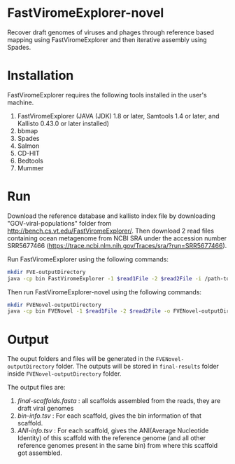 # FastViromeExplorer-novel
Recover draft genomes of viruses and phages through reference based mapping using FastViromeExplorer and then iterative assembly using Spades.

# Installation
FastViromeExplorer requires the following tools installed in the user's machine.
1. FastViromeExplorer (JAVA (JDK) 1.8 or later, Samtools 1.4 or later, and Kallisto 0.43.0 or later installed)
2. bbmap
3. Spades
4. Salmon
5. CD-HIT
6. Bedtools
7. Mummer

# Run
Download the reference database and kallisto index file by downloading "GOV-viral-populations" folder from http://bench.cs.vt.edu/FastViromeExplorer/. Then download 2 read files containing ocean metagenome from NCBI SRA under the accession number SRR5677466 (https://trace.ncbi.nlm.nih.gov/Traces/sra/?run=SRR5677466).

Run FastViromeExplorer using the following commands:
```bash
mkdir FVE-outputDirectory
java -cp bin FastViromeExplorer -1 $read1File -2 $read2File -i /path-to-referencedb-folder/GOV-viral-populations/GOV_viral_populations.idx -l /path-to-referencedb-folder/GOV-viral-populations/gov_viral_populations-length.txt -o FVE-outputDirectory
```

Then run FastViromeExplorer-novel using the following commands:
```bash
mkdir FVENovel-outputDirectory
java -cp bin FVENovel -1 $read1File -2 $read2File -o FVENovel-outputDirectory -fveres /path-to-FVE-res/FVE-outputDirectory -dbType gov -dbDir /path-to-referencedb-folder/GOV-viral-populations -topBins 2
```

# Output
The ouput folders and files will be generated in the `FVENovel-outputDirectory` folder. The outputs will be stored in `final-results` folder inside `FVENovel-outputDirectory` folder.

The output files are:
1. *final-scaffolds.fasta* : all scaffolds assembled from the reads, they are draft viral genomes
2. *bin-info.tsv* : For each scaffold, gives the bin information of that scaffold.
3. *ANI-info.tsv* : For each scaffold, gives the ANI(Average Nucleotide Identity) of this scaffold with the reference genome (and all other reference genomes present in the same bin) from where this scaffold got assembled.  